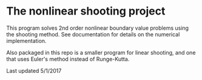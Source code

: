 # The nonlinear shooting project



This program solves 2nd order nonlinear boundary value problems using the shooting method. See documentation for details on the numerical implementation.



Also packaged in this repo is a smaller program for linear shooting, and one that uses Euler's method instead of Runge-Kutta. 


Last updated 5/1/2017
